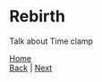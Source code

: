 # Rebirth
Talk about Time clamp

[Home](../README.md)  
[Back](Ability%20Deck.md) | [Next](../Gameplay%20Guide/New%20Game.md)